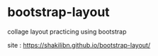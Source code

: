 # bootstrap-layout
collage layout practicing using bootstrap

site : https://shakilibn.github.io/bootstrap-layout/
